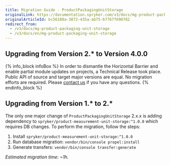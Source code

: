 ```yaml
---
title: Migration Guide - ProductPackagingUnitStorage
originalLink: https://documentation.spryker.com/v3/docs/mg-product-packaging-unit-storage
originalArticleId: bc56180a-3072-435a-ab75-b7767f698782
redirect_from:
  - /v3/docs/mg-product-packaging-unit-storage
  - /v3/docs/en/mg-product-packaging-unit-storage
---
```


## Upgrading from Version 2.* to Version 4.0.0
{% info_block infoBox %}
In order to dismantle the Horizontal Barrier and enable partial module updates on projects, a Technical Release took place. Public API of source and target major versions are equal. No migration efforts are required. Please [contact us](https://spryker.com/en/support/) if you have any questions.
{% endinfo_block %}

## Upgrading from Version 1.* to 2.*

The only one major change of `ProductPackagingUnitStorage` 2.x.x is adding dependency to `spryker/product-measurement-unit-storage:^1.0.0` which requires DB changes.
To perform the migration, follow the steps:
1. Install `spryker/product-measurement-unit-storage:^1.0.0`
2. Run database migration:
`vendor/bin/console propel:install`
3. Generate transfers:
`vendor/bin/console transfer:generate`

_Estimated migration time: ~1h._

<!-- Last review date: Mar 13, 2019 by Stanislav Matveyev, Oksana Karasyova -->
